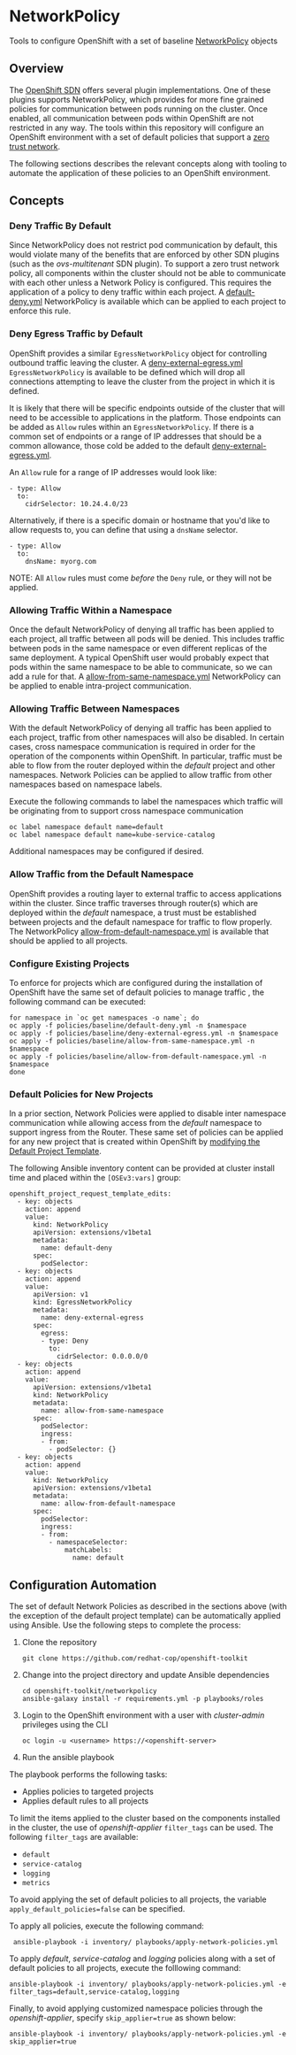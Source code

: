 # NetworkPolicy

Tools to configure OpenShift with a set of baseline [NetworkPolicy](https://docs.openshift.com/container-platform/latest/admin_guide/managing_networking.html) objects

## Overview

The [OpenShift SDN](https://docs.openshift.com/container-platform/latest/install_config/configuring_sdn.html) offers several plugin implementations. One of these plugins supports NetworkPolicy, which provides for more fine grained policies for communication between pods running on the cluster. Once enabled, all communication between pods within OpenShift are not restricted in any way. The tools within this repository will configure an OpenShift environment with a set of default policies that support a [zero trust network](https://tigera.io/wp-content/uploads/2017/12/wp-tigera-zero-trust-cloud-native-environment.pdf).

The following sections describes the relevant concepts along with tooling to automate the application of these policies to an OpenShift environment.

## Concepts

### Deny Traffic By Default

Since NetworkPolicy does not restrict pod communication by default, this would violate many of the benefits that are enforced by other SDN plugins (such as the _ovs-multitenant_ SDN plugin). To support a zero trust network policy, all components within the cluster should not be able to communicate with each other unless a Network Policy is configured. This requires the application of a policy to deny traffic within each project. A [default-deny.yml](policies/baseline/default-deny.yml) NetworkPolicy is available which can be applied to each project to enforce this rule.

### Deny Egress Traffic by Default

OpenShift provides a similar `EgressNetworkPolicy` object for controlling outbound traffic leaving the cluster. A [deny-external-egress.yml](policies/baseline/deny-external-egress.yml) `EgressNetworkPolicy` is available to be defined which will drop all connections attempting to leave the cluster from the project in which it is defined.

It is likely that there will be specific endpoints outside of the cluster that will need to be accessible to applications in the platform. Those endpoints can be added as `Allow` rules within an `EgressNetworkPolicy`. If there is a common set of endpoints or a range of IP addresses that should be a common allowance, those cold be added to the default [deny-external-egress.yml](policies/baseline/deny-external-egress.yml).

An `Allow` rule for a range of IP addresses would look like:

```
- type: Allow
  to:
    cidrSelector: 10.24.4.0/23
```

Alternatively, if there is a specific domain or hostname that you'd like to allow requests to, you can define that using a `dnsName` selector.

```
- type: Allow
  to:
    dnsName: myorg.com
```

NOTE: All `Allow` rules must come _before_ the `Deny` rule, or they will not be applied.

### Allowing Traffic Within a Namespace

Once the default NetworkPolicy of denying all traffic has been applied to each project, all traffic between all pods will be denied. This includes traffic between pods in the same namespace or even different replicas of the same deployment. A typical OpenShift user would probably expect that pods within the same namespace to be able to communicate, so we can add a rule for that. A [allow-from-same-namespace.yml](policies/baseline/allow-from-default-namespace.yml) NetworkPolicy can be applied to enable intra-project communication.

### Allowing Traffic Between Namespaces

With the default NetworkPolicy of denying all traffic has been applied to each project, traffic from other namespaces will also be disabled. In certain cases, cross namespace communication is required in order for the operation of the components within OpenShift. In particular, traffic must be able to flow from the router deployed within the _default_ project and other namespaces. Network Policies can be applied to allow traffic from other namespaces based on namespace labels.

Execute the following commands to label the namespaces which traffic will be originating from to support cross namespace communication

```
oc label namespace default name=default
oc label namespace default name=kube-service-catalog
```

Additional namespaces may be configured if desired.


### Allow Traffic from the Default Namespace

OpenShift provides a routing layer to external traffic to access applications within the cluster. Since traffic traverses through router(s) which are deployed within the _default_ namespace, a trust must be established between projects and the default namespace for traffic to flow properly. The NetworkPolicy [allow-from-default-namespace.yml](policies/baseline/allow-from-default.yml) is available that should be applied to all projects.

### Configure Existing Projects

To enforce for projects which are configured during the installation of OpenShift have the same set of default policies to manage traffic , the following command can be executed:

```
for namespace in `oc get namespaces -o name`; do
oc apply -f policies/baseline/default-deny.yml -n $namespace
oc apply -f policies/baseline/deny-external-egress.yml -n $namespace
oc apply -f policies/baseline/allow-from-same-namespace.yml -n $namespace
oc apply -f policies/baseline/allow-from-default-namespace.yml -n $namespace
done
```

### Default Policies for New Projects

In a prior section, Network Policies were applied to disable inter namespace communication while allowing access from the _default_ namespace to support ingress from the Router. These same set of policies can be applied for any new project that is created within OpenShift by [modifying the Default Project Template](https://docs.openshift.com/container-platform/latest/admin_guide/managing_projects.html#modifying-the-template-for-new-projects).

The following Ansible inventory content can be provided at cluster install time and placed within the `[OSEv3:vars]` group:

```
openshift_project_request_template_edits:
  - key: objects
    action: append
    value:
      kind: NetworkPolicy
      apiVersion: extensions/v1beta1
      metadata:
        name: default-deny
      spec:
        podSelector:
  - key: objects
    action: append
    value:
      apiVersion: v1
      kind: EgressNetworkPolicy
      metadata:
        name: deny-external-egress
      spec:
        egress:
        - type: Deny
          to:
            cidrSelector: 0.0.0.0/0
  - key: objects
    action: append
    value:
      apiVersion: extensions/v1beta1
      kind: NetworkPolicy
      metadata:
        name: allow-from-same-namespace
      spec:
        podSelector:
        ingress:
        - from:
          - podSelector: {}
  - key: objects
    action: append
    value:
      kind: NetworkPolicy
      apiVersion: extensions/v1beta1
      metadata:
        name: allow-from-default-namespace
      spec:
        podSelector:
        ingress:
        - from:
          - namespaceSelector:
              matchLabels:
                name: default
```

## Configuration Automation

The set of default Network Policies as described in the sections above (with the exception of the default project template) can be automatically applied using Ansible. Use the following steps to complete the process:

1. Clone the repository

    ```
    git clone https://github.com/redhat-cop/openshift-toolkit
    ```

2. Change into the project directory and update Ansible dependencies

    ```
    cd openshift-toolkit/networkpolicy
    ansible-galaxy install -r requirements.yml -p playbooks/roles
    ```

3. Login to the OpenShift environment with a user with _cluster-admin_ privileges using the CLI

    ```
    oc login -u <username> https://<openshift-server>
    ```

4. Run the ansible playbook

The playbook performs the following tasks:

* Applies policies to targeted projects
* Applies default rules to all projects

To limit the items applied to the cluster based on the components installed in the cluster, the use of _openshift-applier_ `filter_tags` can be used. The following `filter_tags` are available:

* `default`
* `service-catalog`
* `logging`
* `metrics`

To avoid applying the set of default policies to all projects, the variable `apply_default_policies=false` can be specified.

To apply all policies, execute the following command:

```
 ansible-playbook -i inventory/ playbooks/apply-network-policies.yml
```

To apply _default_, _service-catalog_ and _logging_ policies along with a set of default policies to all projects, execute the folllowing command:

```
ansible-playbook -i inventory/ playbooks/apply-network-policies.yml -e filter_tags=default,service-catalog,logging
```

Finally, to avoid applying customized namespace policies through the _openshift-applier_, specify `skip_applier=true` as shown below:

```
ansible-playbook -i inventory/ playbooks/apply-network-policies.yml -e skip_applier=true
```
